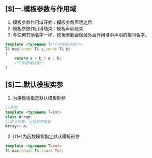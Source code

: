 ## [$]一.模板参数与作用域
1.	模板参数作用域开始：模板参数声明之后
2.	模板参数作用域结束：模板声明结束
3.	与任何其他名字一样，模板参数会隐藏外层作用域中声明的相同名字。
```c++
template <typename T/*T作用域开始*/>
T& max(const T& a,const T& b)
{
	return a > b ? a : b;
	/*T作用域结束*/
}
```

## [$]二.默认模板实参
1.	为类模板指定默认模板形参
```c++
//声明
template <typename T=int>
class Array;
//定义对象，尖括号不能省
Array<> a;
```
2.	\[11+\]为函数模板指定默认模板形参
```c++
template <typename T=int>
T& max(const T&,const T&);
```